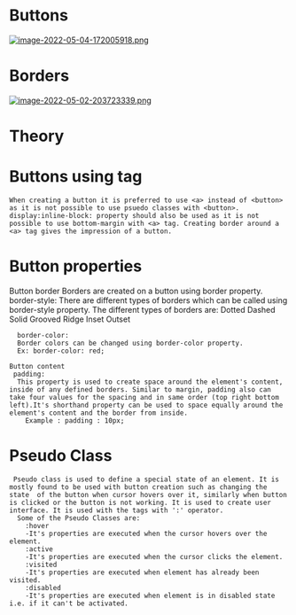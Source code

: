 # Buttons
[![image-2022-05-04-172005918.png](https://i.postimg.cc/j5jFFY5Z/image-2022-05-04-172005918.png)](https://postimg.cc/LqrDJ7j1)
# Borders
[![image-2022-05-02-203723339.png](https://i.postimg.cc/tJ0GZ0nH/image-2022-05-02-203723339.png)](https://postimg.cc/5YmRTRmP)

# Theory

# Buttons using <a> tag
    When creating a button it is preferred to use <a> instead of <button> as it is not possible to use psuedo classes with <button>.
    display:inline-block: property should also be used as it is not possible to use bottom-margin with <a> tag. Creating border around a <a> tag gives the impression of a button.
# Button properties
   
   Button border
     Borders are created on a button using border property.
      border-style:
       There are different types of borders which can be called using border-style property.
       The different types of borders are:
        Dotted
        Dashed
        Solid
        Grooved
        Ridge
        Inset
        Outset

      border-color:
      Border colors can be changed using border-color property.
      Ex: border-color: red;

    Button content
     padding:
      This property is used to create space around the element's content, inside of any defined borders. Similar to margin, padding also can take four values for the spacing and in same order (top right bottom left).It's shorthand property can be used to space equally around the element's content and the border from inside.
        Example : padding : 10px;
# Pseudo Class
     Pseudo class is used to define a special state of an element. It is mostly found to be used with button creation such as changing the state  of the button when cursor hovers over it, similarly when button is clicked or the button is not working. It is used to create user interface. It is used with the tags with ':' operator.
      Some of the Pseudo Classes are:
        :hover
        -It's properties are executed when the cursor hovers over the element.
        :active
        -It's properties are executed when the cursor clicks the element.
        :visited
        -It's properties are executed when element has already been visited.
        :disabled
        -It's properties are executed when element is in disabled state i.e. if it can't be activated.

     

